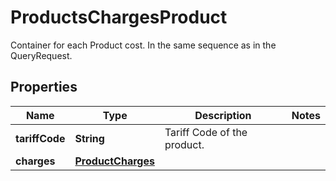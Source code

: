

# ProductsChargesProduct

Container for each Product cost. In the same sequence as    in the QueryRequest.

## Properties

| Name | Type | Description | Notes |
|------------ | ------------- | ------------- | -------------|
|**tariffCode** | **String** | Tariff Code of the product. |  |
|**charges** | [**ProductCharges**](ProductCharges.md) |  |  |



